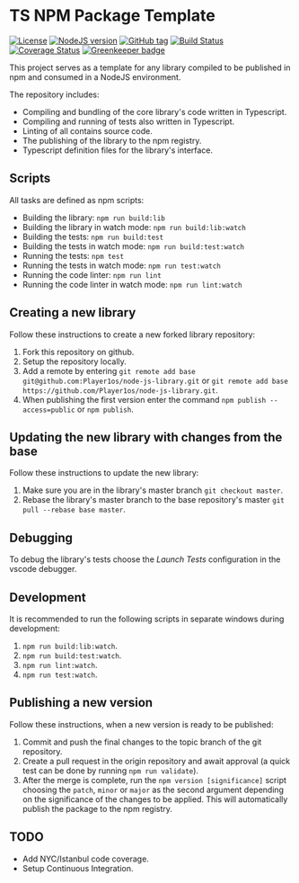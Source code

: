 # TS NPM Package Template

[![License](https://img.shields.io/github/license/Player1os/ts-npm-package-template.svg)](https://github.com/Player1os/ts-npm-package-template/blob/master/LICENSE)
[![NodeJS version](https://img.shields.io/node/v/@player1os/ts-npm-package-template.svg?label=node%20version)](https://nodejs.org/dist/v10.6.0/)
[![GitHub tag](https://img.shields.io/github/tag/Player1os/ts-npm-package-template.svg?label=version)](https://github.com/Player1os/ts-npm-package-template/releases)
[![Build Status](https://travis-ci.org/Player1os/ts-npm-package-template.svg?branch=master)](https://travis-ci.org/Player1os/ts-npm-package-template)
[![Coverage Status](https://img.shields.io/coveralls/github/Player1os/ts-npm-package-template.svg)](https://coveralls.io/github/Player1os/ts-npm-package-template?branch=master)
[![Greenkeeper badge](https://badges.greenkeeper.io/Player1os/ts-npm-package-template.svg)](https://greenkeeper.io/)

This project serves as a template for any library compiled to be published in npm and consumed in a NodeJS environment.

The repository includes:

- Compiling and bundling of the core library's code written in Typescript.
- Compiling and running of tests also written in Typescript.
- Linting of all contains source code.
- The publishing of the library to the npm registry.
- Typescript definition files for the library's interface.

## Scripts

All tasks are defined as npm scripts:

- Building the library: `npm run build:lib`
- Building the library in watch mode: `npm run build:lib:watch`
- Building the tests: `npm run build:test`
- Building the tests in watch mode: `npm run build:test:watch`
- Running the tests: `npm test`
- Running the tests in watch mode: `npm run test:watch`
- Running the code linter: `npm run lint`
- Running the code linter in watch mode: `npm run lint:watch`

## Creating a new library

Follow these instructions to create a new forked library repository:

1. Fork this repository on github.
2. Setup the repository locally.
3. Add a remote by entering `git remote add base git@github.com:Player1os/node-js-library.git`
or `git remote add base https://github.com/Player1os/node-js-library.git`.
4. When publishing the first version enter the command `npm publish --access=public` or `npm publish`.

## Updating the new library with changes from the base

Follow these instructions to update the new library:
1. Make sure you are in the library's master branch `git checkout master`.
2. Rebase the library's master branch to the base repository's master `git pull --rebase base master`.

## Debugging

To debug the library's tests choose the *Launch Tests* configuration in the vscode debugger.

## Development

It is recommended to run the following scripts in separate windows during development:

1. `npm run build:lib:watch`.
2. `npm run build:test:watch`.
3. `npm run lint:watch`.
4. `npm run test:watch`.

## Publishing a new version

Follow these instructions, when a new version is ready to be published:

1. Commit and push the final changes to the topic branch of the git repository.
2. Create a pull request in the origin repository and await approval (a quick test can be done by running `npm run validate`).
3. After the merge is complete, run the `npm version [significance]` script choosing the `patch`, `minor` or `major` as the second argument depending on the significance of the changes to be applied. This will automatically publish the package to the npm registry.

## TODO

- Add NYC/Istanbul code coverage.
- Setup Continuous Integration.

